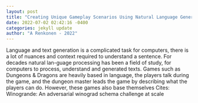 ```yaml
--- 
layout: post 
title: "Creating Unique Gameplay Scenarios Using Natural Language Generation" 
date: 2022-07-02 02:42:16 -0400 
categories: jekyll update 
author: "A Renkonen - 2022" 
--- 
```

Language and text generation is a complicated task for computers, there is a lot of nuances and context required to understand a sentence. For decades natural lan-guage processing has been a field of study, for computers to process, understand and generated texts. Games such as Dungeons & Dragons are heavily based in language, the players talk during the game, and the dungeon master leads the game by describing what the players can do. However, these games also base themselves Cites: Winogrande: An adversarial winograd schema challenge at scale